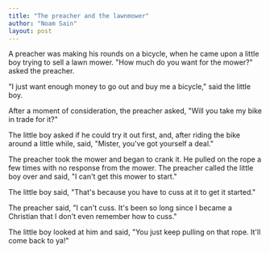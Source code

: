 ```yaml
---
title: "The preacher and the lawnmower"
author: "Noam Sain"
layout: post
---
```


A preacher was making his rounds on a bicycle, when he came upon a little boy trying to sell a lawn mower. "How much do you want for the mower?" asked the preacher.

"I just want enough money to go out and buy me a bicycle," said the little boy.

After a moment of consideration, the preacher asked, "Will you take my bike in trade for it?"

The little boy asked if he could try it out first, and, after riding the bike around a little while, said, "Mister, you've got yourself a deal."

The preacher took the mower and began to crank it. He pulled on the rope a few times with no response from the mower. The preacher called the little boy over and said, "I can't get this mower to start."

The little boy said, "That's because you have to cuss at it to get it started."

The preacher said, "I can't cuss. It's been so long since I became a Christian that I don't even remember how to cuss."

The little boy looked at him and said, "You just keep pulling on that rope. It'll come back to ya!"